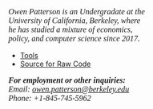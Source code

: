 <html lang="en">
<body id="home" class="index">
<head>
    <meta charset="utf-8">
    <meta name="description" content="Owen Patterson is an Undergradate at the <br>
				      University of California, Berkeley, where <br> 
				      he has studied a mixture of economics, <br> 
				      public policy, and computer science since 2017.">
		<p style = "font-family:georgia,garamond,serif;font-size:16px;font-style:italic;">
	   Owen Patterson is an Undergradate at the <br>
	   University of California, Berkeley, where <br> 
           he has studied a mixture of economics, <br> 
           policy, and computer science since 2017.</p>
  		<ul class="main">
    			<li><a href="Tools">Tools</a></li>
    			<li><a href="https://github.com/opatters0/"> Source for Raw Code</a></li>
  		</ul>
	<div id="footer">
		<div id="contact">
			<p style = "font-family:georgia,garamond,serif;font-size:16px;font-style:italic;">
			<strong>For employment or other inquiries:</strong><br>
			Email: <a href="owen.patterson@berkeley.edu">owen.patterson@berkeley.edu</a><br>
			Phone: +1-845-745-5962</p>
		</div>
	</div>
